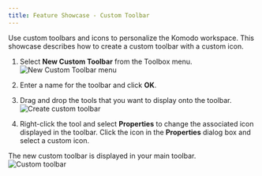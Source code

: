 ```yaml
---
title: Feature Showcase - Custom Toolbar
---
```


Use custom toolbars and icons to personalize the Komodo workspace. This showcase describes how to create a custom toolbar with a custom icon.

1. Select **New Custom Toolbar** from the Toolbox menu.         
    ![New Custom Toolbar menu](/images/tourlet_custtoolbar_newtoolbar.png)

1. Enter a name for the toolbar and click **OK**.

1. Drag and drop the tools that you want to display onto the toolbar.                                          
    ![Create custom toolbar](/images/tourlet_custtoolbar_items.png)

1. Right-click the tool and select **Properties** to change the associated icon displayed in the toolbar. Click the icon in the **Properties** dialog box and select a custom icon.

The new custom toolbar is displayed in your main toolbar.                                                          
  ![Custom toolbar](/images/tourlet_custtoolbar_final.png)
